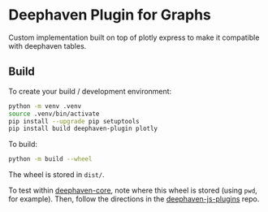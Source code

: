 # Deephaven Plugin for Graphs

Custom implementation built on top of plotly express to make it compatible with deephaven tables.

## Build

To create your build / development environment:

```sh
python -m venv .venv
source .venv/bin/activate
pip install --upgrade pip setuptools
pip install build deephaven-plugin plotly
```

To build:

```sh
python -m build --wheel
```

The wheel is stored in `dist/`. 

To test within [deephaven-core](https://github.com/deephaven/deephaven-core), note where this wheel is stored (using `pwd`, for example).
Then, follow the directions in the [deephaven-js-plugins](https://github.com/deephaven/deephaven-js-plugins) repo.

